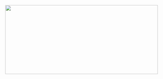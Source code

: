 <h2 style="text-align: center;"><strong><img src="https://kelasanimasi.com/wp-content/uploads/2020/01/norman.jpg" alt="" width="500" height="225" />&nbsp; </strong></h2>
